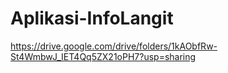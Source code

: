 # Aplikasi-InfoLangit

https://drive.google.com/drive/folders/1kAObfRw-St4WmbwJ_IET4Qq5ZX21oPH7?usp=sharing

